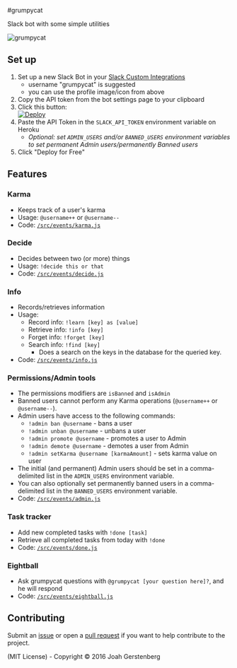 #grumpycat

Slack bot with some simple utilities

![grumpycat](https://raw.githubusercontent.com/JoahG/grumpycat/master/grumpycat.png)

## Set up

   1. Set up a new Slack Bot in your [Slack Custom Integrations](https://slack.com/apps/manage/custom-integrations)
      - username "grumpycat" is suggested
      - you can use the profile image/icon from above
   2. Copy the API token from the bot settings page to your clipboard
   3. Click this button:    
      [![Deploy](https://www.herokucdn.com/deploy/button.svg)](https://heroku.com/deploy)
   4. Paste the API Token in the `SLACK_API_TOKEN` environment variable on Heroku
      - *Optional: set `ADMIN_USERS` and/or `BANNED_USERS` environment variables to set permanent Admin users/permanently Banned users*
   5. Click "Deploy for Free"

## Features

### Karma

   - Keeps track of a user's karma
   - Usage: `@username++` or `@username--`
   - Code: [`/src/events/karma.js`](https://github.com/JoahG/grumpycat/blob/master/src/events/karma.js)

### Decide

   - Decides between two (or more) things 
   - Usage: `!decide this or that`
   - Code: [`/src/events/decide.js`](https://github.com/JoahG/grumpycat/blob/master/src/events/decide.js)

### Info

  - Records/retrieves information
  - Usage: 
     - Record info: `!learn [key] as [value]`
     - Retrieve info: `!info [key]`
     - Forget info: `!forget [key]`
     - Search info: `!find [key]`
        - Does a search on the keys in the database for the queried key.
  - Code: [`/src/events/info.js`](https://github.com/JoahG/grumpycat/blob/master/src/events/info.js)

### Permissions/Admin tools

  - The permissions modifiers are `isBanned` and `isAdmin`
  - Banned users cannot perform any Karma operations (`@username++` or `@username--`).
  - Admin users have access to the following commands:
    - `!admin ban @username` - bans a user
    - `!admin unban @username` - unbans a user
    - `!admin promote @username` - promotes a user to Admin
    - `!admin demote @username` - demotes a user from Admin
    - `!admin setKarma @username [karmaAmount]` - sets karma value on user
  - The initial (and permanent) Admin users should be set in a comma-delimited list in the `ADMIN_USERS` environment variable.
  - You can also optionally set permanently banned users in a comma-delimited list in the `BANNED_USERS` environment variable.
  - Code: [`/src/events/admin.js`](https://github.com/JoahG/grumpycat/blob/master/src/events/admin.js)

### Task tracker

  - Add new completed tasks with `!done [task]`
  - Retrieve all completed tasks from today with `!done`
  - Code: [`/src/events/done.js`](https://github.com/JoahG/grumpycat/blob/master/src/events/done.js)

### Eightball

  - Ask grumpycat questions with `@grumpycat [your question here]?`, and he will respond
  - Code: [`/src/events/eightball.js`](https://github.com/JoahG/grumpycat/blob/master/src/events/eightball.js)

## Contributing

Submit an [issue](https://github.com/JoahG/grumpycat/issues) or open a [pull request](https://github.com/JoahG/grumpycat/pulls) if you want to help contribute to the project.

(MIT License) - Copyright &copy; 2016 Joah Gerstenberg
